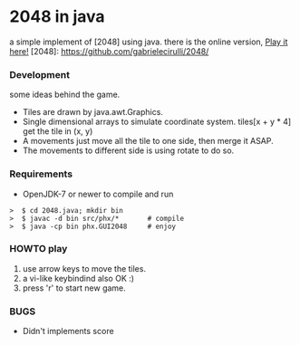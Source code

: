 # 2048 in java #
a simple implement of [2048] using java.
there is the online version, [Play it here!](http://gabrielecirulli.github.io/2048/)
[2048]: https://github.com/gabrielecirulli/2048/

### Development ###

some ideas behind the game.

* Tiles are drawn by java.awt.Graphics.
* Single dimensional arrays to simulate coordinate system. tiles[x + y * 4] get the tile in (x, y)
* A movements just move all the tile to one side, then merge it ASAP.
* The movements to different side is using rotate to do so.


### Requirements ###

* OpenJDK-7 or newer to compile and run

```Shell
>  $ cd 2048.java; mkdir bin
>  $ javac -d bin src/phx/*       # compile
>  $ java -cp bin phx.GUI2048     # enjoy
```


### HOWTO play ###

1. use arrow keys to move the tiles.
2. a vi-like keybindind also OK :)
3. press 'r' to start new game.

### BUGS ###

* Didn't implements score
